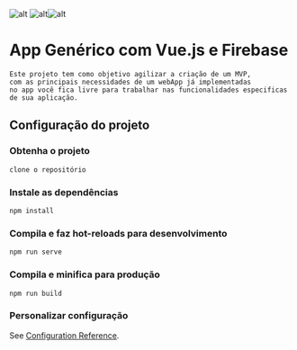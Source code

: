 ![alt](https://img.shields.io/badge/JavaScript-F7DF1E?style=for-the-badge&logo=javascript&logoColor=black ) ![alt](https://img.shields.io/badge/Vue.js-35495E?style=for-the-badge&logo=vue.js&logoColor=4FC08D )![alt](https://img.shields.io/badge/Firebase-F29D0C?style=for-the-badge&logo=firebase&logoColor=white
)





# App Genérico com Vue.js e Firebase
```
Este projeto tem como objetivo agilizar a criação de um MVP,
com as principais necessidades de um webApp já implementadas 
no app você fica livre para trabalhar nas funcionalidades especificas
de sua aplicação.

```

## Configuração do projeto

### Obtenha o projeto
```
clone o repositório
```
### Instale as dependências
```
npm install
```

### Compila e faz hot-reloads para desenvolvimento
```
npm run serve
```

### Compila e minifica para produção
```
npm run build
```

### Personalizar configuração
See [Configuration Reference](https://cli.vuejs.org/config/).
